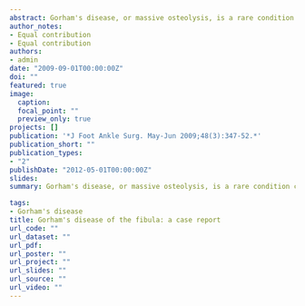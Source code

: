 ```yaml
---
abstract: Gorham's disease, or massive osteolysis, is a rare condition characterized by the spontaneous onset of osteolysis in an otherwise healthy individual. Such osteolysis is related to localized endothelial proliferation of lymphatic vessels,lymphangiomatous osteolysis, resulting in destruction and absorption of bone, and is commonly thought to affect primarily cancellous bone. In this article, we describe a case of Gorham's disease involving the fibula in a 13-year-old boy with a 2-year history of pain and a 1-year history of muscle atrophy. The patient was treated with analgesics and anti-inflammatory drugs, and a period of immobilization. At the 3-year follow-up visit, the patient was ambulating without restrictions, although he experienced occasional episodes of pain and swelling localized to the left ankle; and follow-up radiographs revealed no further progression of the disease. Current literature suggests that the fibula, being primarily cortical bone, is not likely to be affected by Gorham's disease and that fibular grafts may be used in the treatment of the disorder. However, since this case depicts the disorder localizing to the distal fibula, we believe further studies are needed to validate the usefulness of fibular grafts in the treatment of the condition. Because the course of the disease is unpredictable and may arrest spontaneously, and based on the results observed in the patient described in this article, conservative treatment may be appropriate for Gorham's disease localized to the distal fibula.
author_notes:
- Equal contribution
- Equal contribution
authors:
- admin
date: "2009-09-01T00:00:00Z"
doi: ""
featured: true
image:
  caption: 
  focal_point: ""
  preview_only: true
projects: []
publication: '*J Foot Ankle Surg. May-Jun 2009;48(3):347-52.*'
publication_short: ""
publication_types:
- "2"
publishDate: "2012-05-01T00:00:00Z"
slides: 
summary: Gorham's disease, or massive osteolysis, is a rare condition characterized by the spontaneous onset of osteolysis in an otherwise healthy individual.

tags:
- Gorham's disease
title: Gorham's disease of the fibula: a case report
url_code: ""
url_dataset: ""
url_pdf: 
url_poster: ""
url_project: ""
url_slides: ""
url_source: ""
url_video: ""
---
```







